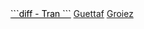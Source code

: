 
<div align="center">
  <a style="color: black;" href="https://github.com/QuocDungTran380">```diff
    - Tran
    ```</a> <a href="https://github.com/guettafa">Guettaf</a> <a href="https://github.com/AchrafGroiez">Groiez</a>  
</div>

